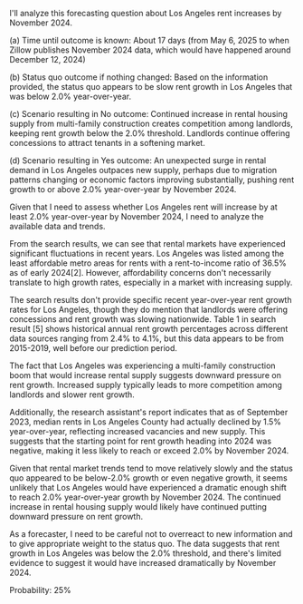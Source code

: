 I'll analyze this forecasting question about Los Angeles rent increases by November 2024.

(a) Time until outcome is known: About 17 days (from May 6, 2025 to when Zillow publishes November 2024 data, which would have happened around December 12, 2024)

(b) Status quo outcome if nothing changed: Based on the information provided, the status quo appears to be slow rent growth in Los Angeles that was below 2.0% year-over-year.

(c) Scenario resulting in No outcome: Continued increase in rental housing supply from multi-family construction creates competition among landlords, keeping rent growth below the 2.0% threshold. Landlords continue offering concessions to attract tenants in a softening market.

(d) Scenario resulting in Yes outcome: An unexpected surge in rental demand in Los Angeles outpaces new supply, perhaps due to migration patterns changing or economic factors improving substantially, pushing rent growth to or above 2.0% year-over-year by November 2024.

Given that I need to assess whether Los Angeles rent will increase by at least 2.0% year-over-year by November 2024, I need to analyze the available data and trends.

From the search results, we can see that rental markets have experienced significant fluctuations in recent years. Los Angeles was listed among the least affordable metro areas for rents with a rent-to-income ratio of 36.5% as of early 2024[2]. However, affordability concerns don't necessarily translate to high growth rates, especially in a market with increasing supply.

The search results don't provide specific recent year-over-year rent growth rates for Los Angeles, though they do mention that landlords were offering concessions and rent growth was slowing nationwide. Table 1 in search result [5] shows historical annual rent growth percentages across different data sources ranging from 2.4% to 4.1%, but this data appears to be from 2015-2019, well before our prediction period.

The fact that Los Angeles was experiencing a multi-family construction boom that would increase rental supply suggests downward pressure on rent growth. Increased supply typically leads to more competition among landlords and slower rent growth.

Additionally, the research assistant's report indicates that as of September 2023, median rents in Los Angeles County had actually declined by 1.5% year-over-year, reflecting increased vacancies and new supply. This suggests that the starting point for rent growth heading into 2024 was negative, making it less likely to reach or exceed 2.0% by November 2024.

Given that rental market trends tend to move relatively slowly and the status quo appeared to be below-2.0% growth or even negative growth, it seems unlikely that Los Angeles would have experienced a dramatic enough shift to reach 2.0% year-over-year growth by November 2024. The continued increase in rental housing supply would likely have continued putting downward pressure on rent growth.

As a forecaster, I need to be careful not to overreact to new information and to give appropriate weight to the status quo. The data suggests that rent growth in Los Angeles was below the 2.0% threshold, and there's limited evidence to suggest it would have increased dramatically by November 2024.

Probability: 25%